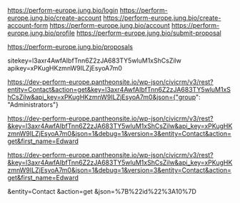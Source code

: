 https://perform-europe.jung.bio/login
https://perform-europe.jung.bio/create-account
https://perform-europe.jung.bio/create-account-form
https://perform-europe.jung.bio/account
https://perform-europe.jung.bio/profile
https://perform-europe.jung.bio/submit-proposal

https://perform-europe.jung.bio/proposals


sitekey=l3axr4AwfAIbfTnn6Z2zJA683TY5wluM1xShCsZilw
apikey=xPKugHKzmnW9ILZjEsyoA7m0



https://dev-perform-europe.pantheonsite.io/wp-json/civicrm/v3/rest?entity=Contact&action=get&key=l3axr4AwfAIbfTnn6Z2zJA683TY5wluM1xShCsZilw&api_key=xPKugHKzmnW9ILZjEsyoA7m0&json={"group": "Administrators"}



https://dev-perform-europe.pantheonsite.io/wp-json/civicrm/v3/rest?&key=l3axr4AwfAIbfTnn6Z2zJA683TY5wluM1xShCsZilw&api_key=xPKugHKzmnW9ILZjEsyoA7m0&json=1&debug=1&version=3&entity=Contact&action=get&first_name=Edward


https://dev-perform-europe.pantheonsite.io/wp-json/civicrm/v3/rest?&key=l3axr4AwfAIbfTnn6Z2zJA683TY5wluM1xShCsZilw&api_key=xPKugHKzmnW9ILZjEsyoA7m0&json=1&debug=1&version=3&entity=Contact&action=get&first_name=Edward



&entity=Contact
&action=get
&json=%7B%22id%22%3A10%7D